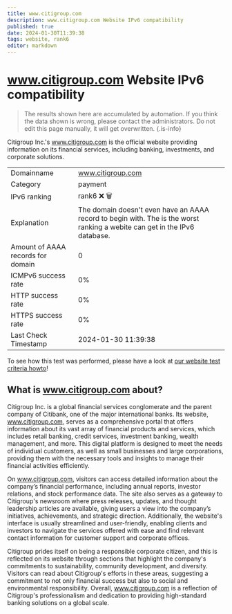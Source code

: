 ```yaml
---
title: www.citigroup.com
description: www.citigroup.com Website IPv6 compatibility
published: true
date: 2024-01-30T11:39:38
tags: website, rank6
editor: markdown
---
```


# www.citigroup.com Website IPv6 compatibility

> The results shown here are accumulated by automation. If you think the data shown is wrong, please contact the administrators. 
> Do not edit this page manually, it will get overwritten.
{.is-info}

Citigroup Inc.'s www.citigroup.com is the official website providing information on its financial services, including banking, investments, and corporate solutions.


|   |   |
| - | - |
| Domainname | www.citigroup.com
| Category | payment |
| IPv6 ranking | rank6 :x: :wastebasket: |
| Explanation | The domain doesn't even have an AAAA record to begin with. The is the worst ranking a webite can get in the IPv6 database. |
| Amount of AAAA records for domain | 0 |
| ICMPv6 success rate | 0%|
| HTTP success rate | 0% |
| HTTPS success rate | 0% |
| Last Check Timestamp | 2024-01-30 11:39:38 |

To see how this test was performed, please have a look at [our website test criteria howto](/howto/testcriteria/website)!


## What is www.citigroup.com about?
Citigroup Inc. is a global financial services conglomerate and the parent company of Citibank, one of the major international banks. Its website, www.citigroup.com, serves as a comprehensive portal that offers information about its vast array of financial products and services, which includes retail banking, credit services, investment banking, wealth management, and more. This digital platform is designed to meet the needs of individual customers, as well as small businesses and large corporations, providing them with the necessary tools and insights to manage their financial activities efficiently.

On www.citigroup.com, visitors can access detailed information about the company’s financial performance, including annual reports, investor relations, and stock performance data. The site also serves as a gateway to Citigroup's newsroom where press releases, updates, and thought leadership articles are available, giving users a view into the company’s initiatives, achievements, and strategic direction. Additionally, the website's interface is usually streamlined and user-friendly, enabling clients and investors to navigate the services offered with ease and find relevant contact information for customer support and corporate offices.

Citigroup prides itself on being a responsible corporate citizen, and this is reflected on its website through sections that highlight the company's commitments to sustainability, community development, and diversity. Visitors can read about Citigroup's efforts in these areas, suggesting a commitment to not only financial success but also to social and environmental responsibility. Overall, www.citigroup.com is a reflection of Citigroup's professionalism and dedication to providing high-standard banking solutions on a global scale.
